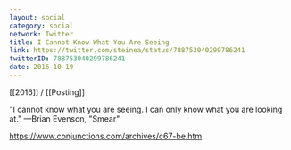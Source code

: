 ```yaml
---
layout: social
category: social
network: Twitter
title: I Cannot Know What You Are Seeing
link: https://twitter.com/steinea/status/788753040299786241
twitterID: 788753040299786241
date: 2016-10-19
---
```


[[2016]] / [[Posting]]

"I cannot know what you are seeing. I can only know what you are looking at." —Brian Evenson, "Smear"

<https://www.conjunctions.com/archives/c67-be.htm>
